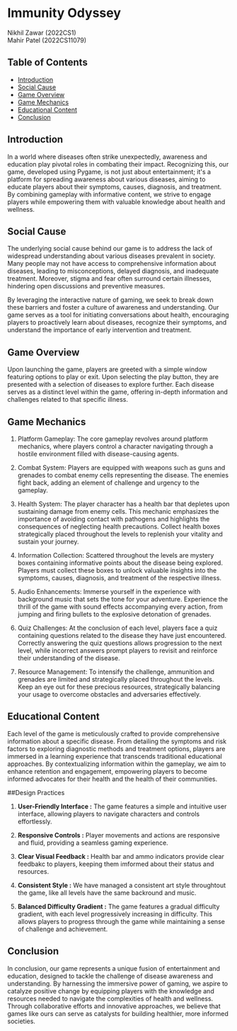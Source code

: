 # Immunity Odyssey

Nikhil Zawar (2022CS1)
\
Mahir Patel (2022CS11079)

## Table of Contents

- [Introduction](#introduction)
- [Social Cause](#social-cause)
- [Game Overview](#game-overview)
- [Game Mechanics](#game-mechanics)
- [Educational Content](#educational-content)
- [Conclusion](#conclusion)
## Introduction

In a world where diseases often strike unexpectedly, awareness and education play pivotal roles in combating their impact. Recognizing this, our game, developed using Pygame, is not just about entertainment; it's a platform for spreading awareness about various diseases, aiming to educate players about their symptoms, causes, diagnosis, and treatment. By combining gameplay with informative content, we strive to engage players while empowering them with valuable knowledge about health and wellness.

## Social Cause

The underlying social cause behind our game is to address the lack of widespread understanding about various diseases prevalent in society. Many people may not have access to comprehensive information about diseases, leading to misconceptions, delayed diagnosis, and inadequate treatment. Moreover, stigma and fear often surround certain illnesses, hindering open discussions and preventive measures.

By leveraging the interactive nature of gaming, we seek to break down these barriers and foster a culture of awareness and understanding. Our game serves as a tool for initiating conversations about health, encouraging players to proactively learn about diseases, recognize their symptoms, and understand the importance of early intervention and treatment.

## Game Overview

Upon launching the game, players are greeted with a simple window featuring options to play or exit. Upon selecting the play button, they are presented with a selection of diseases to explore further. Each disease serves as a distinct level within the game, offering in-depth information and challenges related to that specific illness.

## Game Mechanics

1. Platform Gameplay: The core gameplay revolves around platform mechanics, where players control a character navigating through a hostile environment filled with disease-causing agents.

2. Combat System: Players are equipped with weapons such as guns and grenades to combat enemy cells representing the disease. The enemies fight back, adding an element of challenge and urgency to the gameplay.

3. Health System: The player character has a health bar that depletes upon sustaining damage from enemy cells. This mechanic emphasizes the importance of avoiding contact with pathogens and highlights the consequences of neglecting health precautions. Collect health boxes strategically placed throughout the levels to replenish your vitality and sustain your journey.

4. Information Collection: Scattered throughout the levels are mystery boxes containing informative points about the disease being explored. Players must collect these boxes to unlock valuable insights into the symptoms, causes, diagnosis, and treatment of the respective illness.

5. Audio Enhancements: Immerse yourself in the experience with background music that sets the tone for your adventure. Experience the thrill of the game with sound effects accompanying every action, from jumping and firing bullets to the explosive detonation of grenades.

6. Quiz Challenges: At the conclusion of each level, players face a quiz containing questions related to the disease they have just encountered. Correctly answering the quiz questions allows progression to the next level, while incorrect answers prompt players to revisit and reinforce their understanding of the disease.

7. Resource Management: To intensify the challenge, ammunition and grenades are limited and strategically placed throughout the levels. Keep an eye out for these precious resources, strategically balancing your usage to overcome obstacles and adversaries effectively.

## Educational Content

Each level of the game is meticulously crafted to provide comprehensive information about a specific disease. From detailing the symptoms and risk factors to exploring diagnostic methods and treatment options, players are immersed in a learning experience that transcends traditional educational approaches. By contextualizing information within the gameplay, we aim to enhance retention and engagement, empowering players to become informed advocates for their health and the health of their communities.

##Design Practices

1. **User-Friendly Interface :** The game features a simple and intuitive user interface, allowing players to navigate characters and controls effortlessly.

2. **Responsive Controls :**  Player movements and actions are responsive and fluid, providing a seamless gaming experience.

3. **Clear Visual Feedback :**  Health bar and ammo indicators provide clear feedbakc to players, keeping them imformed about their status and resources.

4. **Consistent Style :** We have managed a consistent art style throughtout the game, like all levels have the same backround and music.

5. **Balanced Difficulty Gradient :** The game features a gradual difficulty gradient, with each level progressively increasing in difficulty. This allows players to progress through the game while maintaining a sense of challenge and achievement.


## Conclusion

In conclusion, our game represents a unique fusion of entertainment and education, designed to tackle the challenge of disease awareness and understanding. By harnessing the immersive power of gaming, we aspire to catalyze positive change by equipping players with the knowledge and resources needed to navigate the complexities of health and wellness. Through collaborative efforts and innovative approaches, we believe that games like ours can serve as catalysts for building healthier, more informed societies.
